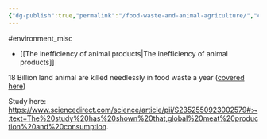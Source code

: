 ```yaml
---
{"dg-publish":true,"permalink":"/food-waste-and-animal-agriculture/","created":"2025-10-23T17:42:41.587+01:00","updated":"2025-10-23T18:06:08.604+01:00"}
---
```


#environment_misc 

- [[The inefficiency of animal products\|The inefficiency of animal products]] 

18 Billion land animal are killed needlessly in food waste a year ([covered here](https://www.expertiseforanimals.com/blog-artikel-en/18-billion-animals-end-up-in-rubbish-worldwide-expertise-for-animals-looks-behind-the-headlines-of-the-study))

Study here: https://www.sciencedirect.com/science/article/pii/S2352550923002579#:~:text=The%20study%20has%20shown%20that,global%20meat%20production%20and%20consumption.